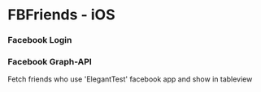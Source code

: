 # FBFriends - iOS
### Facebook Login
### Facebook Graph-API

Fetch friends who use 'Eleg­a­n­t­Test' facebook app and show in tableview
